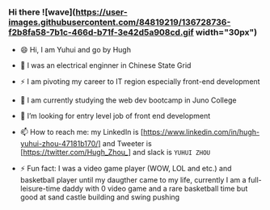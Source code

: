 ### Hi there ![wave](https://user-images.githubusercontent.com/84819219/136728736-f2b8fa58-7b1c-466d-b71f-3e42d5a908cd.gif width="30px")  

<!--
**Hughzhoutrt/Hughzhoutrt** is a ✨ _special_ ✨ repository because its `README.md` (this file) appears on your GitHub profile.

Here are some ideas to get you started:

- 🔭 I’m currently working on ...
- 🌱 I’m currently learning ...
- 👯 I’m looking to collaborate on ...
- 🤔 I’m looking for help with ...
- 💬 Ask me about ...
- 📫 How to reach me: ...
- 😄 Pronouns: ...
- ⚡ Fun fact: ...
-->
- 😄 Hi, I am Yuhui and go by Hugh

- 💬 I was an electrical enginner in Chinese State Grid   

- ⚡ I am pivoting my career to IT region especially front-end development

- 🌱 I am currently studying the web dev bootcamp in Juno College   

- 🤔 I’m looking for entry level job of front end development 

- 📫 How to reach me: my LinkedIn is [https://www.linkedin.com/in/hugh-yuhui-zhou-47181b170/] and Tweeter is [https://twitter.com/Hugh_Zhou_] and slack is `YUHUI ZHOU`  

- ⚡ Fun fact: I was a video game player (WOW, LOL and etc.) and basketball player until my daugther came to my life, currently I am a full-leisure-time daddy with 0 video game and a rare basketball time but good at sand castle building and swing pushing
